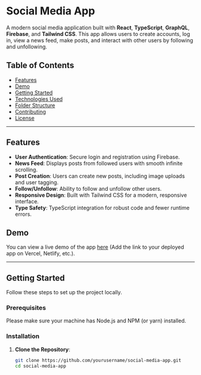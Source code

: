 # Social Media App

A modern social media application built with **React**, **TypeScript**, **GraphQL**, **Firebase**, and **Tailwind CSS**. This app allows users to create accounts, log in, view a news feed, make posts, and interact with other users by following and unfollowing.

## Table of Contents
- [Features](#features)
- [Demo](#demo)
- [Getting Started](#getting-started)
- [Technologies Used](#technologies-used)
- [Folder Structure](#folder-structure)
- [Contributing](#contributing)
- [License](#license)

---

## Features

- **User Authentication**: Secure login and registration using Firebase.
- **News Feed**: Displays posts from followed users with smooth infinite scrolling.
- **Post Creation**: Users can create new posts, including image uploads and user tagging.
- **Follow/Unfollow**: Ability to follow and unfollow other users.
- **Responsive Design**: Built with Tailwind CSS for a modern, responsive interface.
- **Type Safety**: TypeScript integration for robust code and fewer runtime errors.

## Demo

You can view a live demo of the app [here](#) (Add the link to your deployed app on Vercel, Netlify, etc.).

---

## Getting Started

Follow these steps to set up the project locally.

### Prerequisites

Please make sure your machine has Node.js and NPM (or yarn) installed.

### Installation

1. **Clone the Repository**:
   ```bash
   git clone https://github.com/yourusername/social-media-app.git
   cd social-media-app
